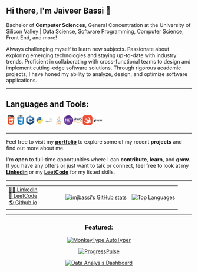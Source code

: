 ## Hi there, I'm Jaiveer Bassi 👋

Bachelor of **Computer Sciences**, General Concentration at the University of Silicon Valley | Data Science, Software Programming, Computer Science, Front End, and more!

Always challenging myself to learn new subjects. Passionate about exploring emerging technologies and staying up-to-date with industry trends. Proficient in collaborating with cross-functional teams to design and implement cutting-edge software solutions. Through rigorous academic projects, I have honed my ability to analyze, design, and optimize software applications.

---

## **Languages and Tools**:

<img align="left" alt="HTML5" width="26px" src="https://raw.githubusercontent.com/github/explore/80688e429a7d4ef2fca1e82350fe8e3517d3494d/topics/html/html.png?size=48" />

<img align="left" alt="CSS3" width="26px" src="https://raw.githubusercontent.com/github/explore/80688e429a7d4ef2fca1e82350fe8e3517d3494d/topics/css/css.png?size=48" /> 

<img align="left" alt="C++" width="26px" src="https://raw.githubusercontent.com/github/explore/80688e429a7d4ef2fca1e82350fe8e3517d3494d/topics/cpp/cpp.png?size=48" />

<img align="left" alt="Python" width="26px" src="https://raw.githubusercontent.com/github/explore/80688e429a7d4ef2fca1e82350fe8e3517d3494d/topics/python/python.png?size=48" /> 

<img align="left" alt="MySQL" width="26px" src="https://raw.githubusercontent.com/github/explore/80688e429a7d4ef2fca1e82350fe8e3517d3494d/topics/mysql/mysql.png?size=48" />

<img align="left" alt="Java" width="26px" src="https://raw.githubusercontent.com/github/explore/5b3600551e122a3277c2c5368af2ad5725ffa9a1/topics/java/java.png?size=48" />

<img align="left" alt=".NET Framework" width="26px" src="https://raw.githubusercontent.com/github/explore/80688e429a7d4ef2fca1e82350fe8e3517d3494d/topics/dotnet/dotnet.png?size=48" />

<img align="left" alt="AWS" width="26px" src="https://raw.githubusercontent.com/github/explore/80688e429a7d4ef2fca1e82350fe8e3517d3494d/topics/aws/aws.png?size=48" />

<img align="left" alt="Swift" width="26px" src="https://raw.githubusercontent.com/github/explore/80688e429a7d4ef2fca1e82350fe8e3517d3494d/topics/swift/swift.png?size=48" />

<img align="left" alt="Bash" width="26px" src="https://raw.githubusercontent.com/github/explore/80688e429a7d4ef2fca1e82350fe8e3517d3494d/topics/bash/bash.png?size=48" />

<br />
<br />

---

Feel free to visit my **[portfolio](https://imjbassi.github.io/)** to explore some of my recent **projects** and find out more about me.

I'm **open** to full-time opportunities where I can **contribute**, **learn**, and **grow**. If you have any offers or just want to talk or connect, feel free to look at my **[Linkedin](https://www.linkedin.com/in/jaiveer-bassi/)** or my **[LeetCode](https://leetcode.com/imjbassi/)** for my listed skills.

---

  <table>
    <tr>
      <td width="33%">
        <a href="https://www.linkedin.com/in/jaiveer-bassi/" style="display: block;">👨‍💼 LinkedIn</a>
        <a href="https://leetcode.com/imjbassi/" style="display: block;">🚀 LeetCode</a>
        <a href="https://imjbassi.github.io/" style="display: block;">🌎 Github.io</a>
      </td>
      <td>
        <a href="https://github.com/imjbassi">
          <img src="https://github-readme-stats.vercel.app/api?username=imjbassi&show_icons=true&theme=dark" alt="imjbassi's GitHub stats">
        </a>
      </td>
      <td>
        <a>
          <img height="150em" src="https://github-readme-stats.vercel.app/api/top-langs?username=imjbassi&show_icons=true&locale=en&layout=compact&theme=dark" alt="Top Languages">
        </a>
      </td>
    </tr>
  </table>


<hr>
  <h3 align="center">Featured:</h3>

  </p>
    <p align="center">
    <a href="https://github.com/imjbassi/MonkeyType-AutoTyper">
      <img src="https://github-readme-stats.vercel.app/api/pin/?username=imjbassi&repo=MonkeyType-AutoTyper&show_icons=true&theme=dark" alt="MonkeyType AutoTyper">
    </a>
  </p>
  <p align="center">
    <a href="https://github.com/imjbassi/ProgressPulse">
      <img src="https://github-readme-stats.vercel.app/api/pin/?username=imjbassi&repo=ProgressPulse&show_icons=true&theme=dark" alt="ProgressPulse">
    </a>
  </p>
  <p align="center">
    <a href="https://github.com/imjbassi/Data-Analysis-Dashboard">
      <img src="https://github-readme-stats.vercel.app/api/pin/?username=imjbassi&repo=Data-Analysis-Dashboard&show_icons=true&theme=dark" alt="Data Analysis Dashboard">
    </a>


